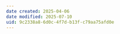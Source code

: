 ```yaml
---
date created: 2025-04-06
date modified: 2025-07-10
uid: 9c2338a8-6d0c-4f7d-b13f-c79aa75afd0e
---
```

